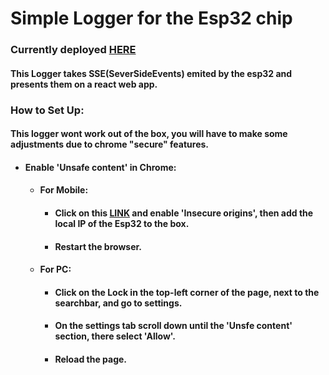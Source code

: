 # Simple Logger for the Esp32 chip

### Currently deployed [HERE](https://leguizard.vercel.app/)

#### This Logger takes SSE(SeverSideEvents) emited by the esp32 and presents them on a react web app.


### How to Set Up:

#### This logger wont work out of the box, you will have to make some adjustments due to chrome "secure" features.

- #### Enable 'Unsafe content' in Chrome:
    - #### For Mobile:
        - #### Click on this [LINK](link) and enable 'Insecure origins', then add the local IP of the Esp32 to the box.
        - #### Restart the browser.
    - #### For PC:
        - #### Click on the Lock in the top-left corner of the page, next to the searchbar, and go to settings.
        - #### On the settings tab scroll down until the 'Unsfe content' section, there select 'Allow'.
        - #### Reload the page.
